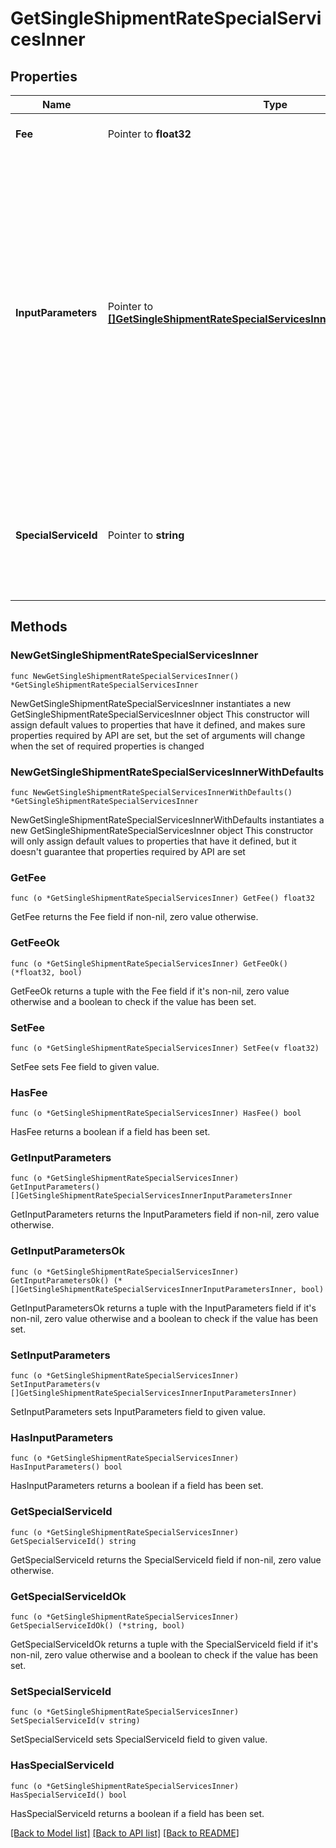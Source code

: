# GetSingleShipmentRateSpecialServicesInner

## Properties

Name | Type | Description | Notes
------------ | ------------- | ------------- | -------------
**Fee** | Pointer to **float32** | The amount of the specialSevice. | [optional] 
**InputParameters** | Pointer to [**[]GetSingleShipmentRateSpecialServicesInnerInputParametersInner**](GetSingleShipmentRateSpecialServicesInnerInputParametersInner.md) | &gt;-The parameters to set for the special service, such as an insurance value or a receipt-number format. This is required if the specialservice requires input parameters. If a special service does not require input parameters, you can either leave out the array or pass an empty array. | [optional] 
**SpecialServiceId** | Pointer to **string** | A unique identifier associated to the Special Service , which depends on the carrier based service. | [optional] 

## Methods

### NewGetSingleShipmentRateSpecialServicesInner

`func NewGetSingleShipmentRateSpecialServicesInner() *GetSingleShipmentRateSpecialServicesInner`

NewGetSingleShipmentRateSpecialServicesInner instantiates a new GetSingleShipmentRateSpecialServicesInner object
This constructor will assign default values to properties that have it defined,
and makes sure properties required by API are set, but the set of arguments
will change when the set of required properties is changed

### NewGetSingleShipmentRateSpecialServicesInnerWithDefaults

`func NewGetSingleShipmentRateSpecialServicesInnerWithDefaults() *GetSingleShipmentRateSpecialServicesInner`

NewGetSingleShipmentRateSpecialServicesInnerWithDefaults instantiates a new GetSingleShipmentRateSpecialServicesInner object
This constructor will only assign default values to properties that have it defined,
but it doesn't guarantee that properties required by API are set

### GetFee

`func (o *GetSingleShipmentRateSpecialServicesInner) GetFee() float32`

GetFee returns the Fee field if non-nil, zero value otherwise.

### GetFeeOk

`func (o *GetSingleShipmentRateSpecialServicesInner) GetFeeOk() (*float32, bool)`

GetFeeOk returns a tuple with the Fee field if it's non-nil, zero value otherwise
and a boolean to check if the value has been set.

### SetFee

`func (o *GetSingleShipmentRateSpecialServicesInner) SetFee(v float32)`

SetFee sets Fee field to given value.

### HasFee

`func (o *GetSingleShipmentRateSpecialServicesInner) HasFee() bool`

HasFee returns a boolean if a field has been set.

### GetInputParameters

`func (o *GetSingleShipmentRateSpecialServicesInner) GetInputParameters() []GetSingleShipmentRateSpecialServicesInnerInputParametersInner`

GetInputParameters returns the InputParameters field if non-nil, zero value otherwise.

### GetInputParametersOk

`func (o *GetSingleShipmentRateSpecialServicesInner) GetInputParametersOk() (*[]GetSingleShipmentRateSpecialServicesInnerInputParametersInner, bool)`

GetInputParametersOk returns a tuple with the InputParameters field if it's non-nil, zero value otherwise
and a boolean to check if the value has been set.

### SetInputParameters

`func (o *GetSingleShipmentRateSpecialServicesInner) SetInputParameters(v []GetSingleShipmentRateSpecialServicesInnerInputParametersInner)`

SetInputParameters sets InputParameters field to given value.

### HasInputParameters

`func (o *GetSingleShipmentRateSpecialServicesInner) HasInputParameters() bool`

HasInputParameters returns a boolean if a field has been set.

### GetSpecialServiceId

`func (o *GetSingleShipmentRateSpecialServicesInner) GetSpecialServiceId() string`

GetSpecialServiceId returns the SpecialServiceId field if non-nil, zero value otherwise.

### GetSpecialServiceIdOk

`func (o *GetSingleShipmentRateSpecialServicesInner) GetSpecialServiceIdOk() (*string, bool)`

GetSpecialServiceIdOk returns a tuple with the SpecialServiceId field if it's non-nil, zero value otherwise
and a boolean to check if the value has been set.

### SetSpecialServiceId

`func (o *GetSingleShipmentRateSpecialServicesInner) SetSpecialServiceId(v string)`

SetSpecialServiceId sets SpecialServiceId field to given value.

### HasSpecialServiceId

`func (o *GetSingleShipmentRateSpecialServicesInner) HasSpecialServiceId() bool`

HasSpecialServiceId returns a boolean if a field has been set.


[[Back to Model list]](../README.md#documentation-for-models) [[Back to API list]](../README.md#documentation-for-api-endpoints) [[Back to README]](../README.md)


